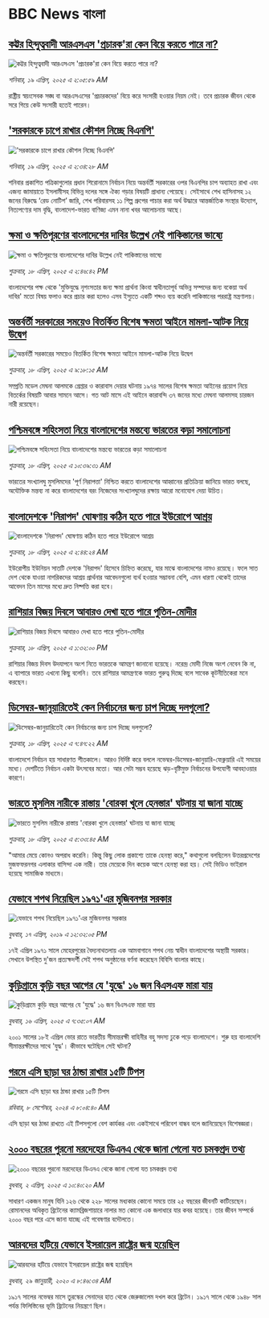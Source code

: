 # BBC News বাংলা## [কট্টর হিন্দুত্ববাদী আরএসএস 'প্রচারক'রা কেন বিয়ে করতে পারে না?](https://www.bbc.com/bengali/articles/cwyn5vj8l4vo?at_campaign=githubrss)![কট্টর হিন্দুত্ববাদী আরএসএস 'প্রচারক'রা কেন বিয়ে করতে পারে না?](https://ichef.bbci.co.uk/ace/standard/240/cpsprodpb/d166/live/0b107b00-1c56-11f0-8a1e-3ff815141b98.jpg)_শনিবার, ১৯ এপ্রিল, ২০২৫ এ ২:০৫:৫৯ AM_রাষ্ট্রীয় স্বয়ংসেবক সঙ্ঘ বা আরএসএসের 'প্রচারকদের' বিয়ে করে সংসারী হওয়ার নিয়ম নেই। তবে প্রচারক জীবন থেকে সরে গিয়ে কেউ সংসারী হতেই পারেন।## ['সরকারকে চাপে রাখার কৌশল নিচ্ছে বিএনপি'](https://www.bbc.com/bengali/articles/crld269p1lzo?at_campaign=githubrss)!['সরকারকে চাপে রাখার কৌশল নিচ্ছে বিএনপি'](https://ichef.bbci.co.uk/ace/standard/240/cpsprodpb/434a/live/8c261880-1cc4-11f0-82b3-ef9f7cdd6cc7.jpg)_শনিবার, ১৯ এপ্রিল, ২০২৫ এ ২:৩৪:২৮ AM_শনিবার প্রকাশিত পত্রিকাগুলোর প্রধান শিরোনামে নির্বাচন নিয়ে অন্তর্বর্তী সরকারের ওপর বিএনপির চাপ অব্যাহত রাখা এবং এজন্য জামায়াতে ইসলামীসহ বিভিন্ন দলের সঙ্গে ঐক্য গড়ার বিষয়টি প্রাধান্য পেয়েছে। সেইসাথে শেখ হাসিনাসহ ১২ জনের বিরুদ্ধে ‘রেড নোটিশ’ জারি, শেখ পরিবারসহ ১১ শিল্প গ্রুপের পাচার করা অর্থ উদ্ধারে আন্তর্জাতিক সংস্থার উদ্যোগ, নিত্যপণ্যের দাম বৃদ্ধি, বাংলাদেশ-ভারত বাণিজ্য এমন নানা খবর আলোচনায় আছে।## [ক্ষমা ও ক্ষতিপূরণের বাংলাদেশের দাবির উল্লেখ নেই পাকিস্তানের ভাষ্যে](https://www.bbc.com/bengali/articles/c1dr0zp57rdo?at_campaign=githubrss)![ক্ষমা ও ক্ষতিপূরণের বাংলাদেশের দাবির উল্লেখ নেই পাকিস্তানের ভাষ্যে](https://ichef.bbci.co.uk/ace/standard/240/cpsprodpb/d0c5/live/1b4972e0-1c5d-11f0-8a1e-3ff815141b98.jpg)_শুক্রবার, ১৮ এপ্রিল, ২০২৫ এ ২:৪৬:৪২ PM_বাংলাদেশের পক্ষ থেকে 'মুক্তিযুদ্ধে নৃশংসতার জন্য ক্ষমা প্রার্থনা কিংবা স্বাধীনতাপূর্ব অভিন্ন সম্পদের জন্য বকেয়া অর্থ দাবির' মতো বিষয় ফলাও করে প্রচার করা হলেও এসব ইস্যুতে একটি শব্দও ব্যয় করেনি পাকিস্তানের পররাষ্ট্র মন্ত্রণালয়।## [অন্তর্বর্তী সরকারের সময়েও বিতর্কিত বিশেষ ক্ষমতা আইনে মামলা-আটক নিয়ে উদ্বেগ](https://www.bbc.com/bengali/articles/czx1n569d44o?at_campaign=githubrss)![অন্তর্বর্তী সরকারের সময়েও বিতর্কিত বিশেষ ক্ষমতা আইনে মামলা-আটক নিয়ে উদ্বেগ](https://ichef.bbci.co.uk/ace/standard/240/cpsprodpb/e878/live/59e412d0-1bc2-11f0-a455-cf1d5f751d2f.jpg)_শুক্রবার, ১৮ এপ্রিল, ২০২৫ এ ৯:১৮:১৫ AM_সম্প্রতি মডেল মেঘনা আলমকে গ্রেপ্তার ও কারাবাস দেয়ার ঘটনায় ১৯৭৪ সালের বিশেষ ক্ষমতা আইনের প্রয়োগ নিয়ে বিতর্কের বিষয়টি আবার সামনে আসে। গত আট মাসে এই আইনে কারাবন্দি ৩৭ জনের মধ্যে মেঘনা আলমসহ চারজন নারী রয়েছেন।## [পশ্চিমবঙ্গে সহিংসতা নিয়ে বাংলাদেশের মন্তব্যে ভারতের কড়া সমালোচনা](https://www.bbc.com/bengali/articles/cy0ykvw5lkro?at_campaign=githubrss)![পশ্চিমবঙ্গে সহিংসতা নিয়ে বাংলাদেশের মন্তব্যে ভারতের কড়া সমালোচনা](https://ichef.bbci.co.uk/ace/standard/240/cpsprodpb/c4e4/live/4ff3f620-1c38-11f0-b1b3-7358f8d35a35.jpg)_শুক্রবার, ১৮ এপ্রিল, ২০২৫ এ ১০:৩৯:৩১ AM_ভারতের সংখ্যালঘু মুসলিমদের 'পূর্ণ নিরাপত্তা' নিশ্চিত করতে বাংলাদেশের আহ্বানের প্রতিক্রিয়া জানিয়ে ভারত বলছে, অযৌক্তিক মন্তব্য না করে বাংলাদেশের বরং নিজেদের সংখ্যালঘুদের রক্ষায় আরো মনোযোগ দেয়া উচিত।## [বাংলাদেশকে 'নিরাপদ' ঘোষণায় কঠিন হতে পারে ইউরোপে আশ্রয়](https://www.bbc.com/bengali/articles/cddemd7004mo?at_campaign=githubrss)![বাংলাদেশকে 'নিরাপদ' ঘোষণায় কঠিন হতে পারে ইউরোপে আশ্রয়](https://ichef.bbci.co.uk/ace/standard/240/cpsprodpb/46b2/live/6e9f6be0-1b84-11f0-8a1e-3ff815141b98.jpg)_শুক্রবার, ১৮ এপ্রিল, ২০২৫ এ ২:৪৪:২৪ AM_ইউরোপীয় ইউনিয়ন সাতটি দেশকে 'নিরাপদ' হিসেবে চিহ্নিত করেছে, যার মাঝে বাংলাদেশের নামও রয়েছে। ফলে সাত দেশ থেকে যাওয়া নাগরিকদের আশ্রয় প্রার্থনার আবেদনগুলো ব্যর্থ হওয়ার সম্ভাবনা বেশি, এমন ধারণা থেকেই তাদের আবেদন তিন মাসের মধ্যে দ্রুত নিষ্পত্তি করা হবে।## [রাশিয়ার বিজয় দিবসে আবারও দেখা হতে পারে পুতিন-মোদীর](https://www.bbc.com/bengali/articles/cp9177lylmzo?at_campaign=githubrss)![রাশিয়ার বিজয় দিবসে আবারও দেখা হতে পারে পুতিন-মোদীর](https://ichef.bbci.co.uk/ace/standard/240/cpsprodpb/88e3/live/b36878f0-1c5d-11f0-85b0-05a0ad4973b9.jpg)_শুক্রবার, ১৮ এপ্রিল, ২০২৫ এ ১:৩২:০০ PM_রাশিয়ার বিজয় দিবস উদযাপনে অংশ নিতে ভারতকে আমন্ত্রণ জানানো হয়েছে।  নরেন্দ্র মোদী নিজে অংশ নেবেন কি না, এ ব্যাপারে ভারত এখনো কিছু বলেনি। তবে রাশিয়ার আমন্ত্রণকে  ভারত গুরুত্ব দিচ্ছে বলে সাবেক কূটনীতিকেরা মনে করছেন।## [ডিসেম্বর-জানুয়ারিতেই কেন নির্বাচনের জন্য চাপ দিচ্ছে দলগুলো?](https://www.bbc.com/bengali/articles/cqj4wldelx0o?at_campaign=githubrss)![ডিসেম্বর-জানুয়ারিতেই কেন নির্বাচনের জন্য চাপ দিচ্ছে দলগুলো?](https://ichef.bbci.co.uk/ace/standard/240/cpsprodpb/3240/live/f8fd8ab0-1b98-11f0-b1b3-7358f8d35a35.jpg)_শুক্রবার, ১৮ এপ্রিল, ২০২৫ এ ৭:৪৭:২২ AM_বাংলাদেশে নির্বাচন হয় সাধারণত শীতকালে। আরও নির্দিষ্ট করে বললে নভেম্বর-ডিসেম্বর-জানুয়ারি-ফেব্রুয়ারি এই সময়ের মধ্যে। দেশটিতে নির্বাচন একটা উৎসবের মতো। আর সেটা সম্ভব হয়েছে ঝড়-বৃষ্টিমুক্ত নির্বাচনের উপযোগী আবহাওয়ার কারণে।## [ভারতে মুসলিম নারীকে রাস্তায় 'বোরকা খুলে হেনস্তার' ঘটনায় যা জানা যাচ্ছে](https://www.bbc.com/bengali/articles/cpvrlw9g09xo?at_campaign=githubrss)![ভারতে মুসলিম নারীকে রাস্তায় 'বোরকা খুলে হেনস্তার' ঘটনায় যা জানা যাচ্ছে](https://ichef.bbci.co.uk/ace/standard/240/cpsprodpb/35e7/live/6af00700-1b59-11f0-8a1e-3ff815141b98.jpg)_শুক্রবার, ১৮ এপ্রিল, ২০২৫ এ ৫:৩৩:৪৫ AM_"আমার মেয়ে কোনও অপরাধ করেনি। কিন্তু কিছু লোক প্রকাশ্যে তাকে হেনস্থা করে," কথাগুলো বলছিলেন উত্তরপ্রদেশের মুজফফরনগর এলাকার বাসিন্দা এক নারী। তার মেয়েকে দিন কয়েক আগে হেনস্থা করা হয়। সেই ভিডিও ভাইরাল হয়েছে সামাজিক মাধ্যমে।## [যেভাবে শপথ নিয়েছিল ১৯৭১'এর মুজিবনগর সরকার](https://www.bbc.com/bengali/news-47960466?at_campaign=githubrss)![যেভাবে শপথ নিয়েছিল ১৯৭১'এর মুজিবনগর সরকার](https://ichef.bbci.co.uk/ace/standard/240/cpsprodpb/A5EE/production/_106487424_23c53e95-3314-4bf2-8f8d-461c4a3eca3d.jpg)_বুধবার, ১৭ এপ্রিল, ২০১৯ এ ১২:৩২:০৫ PM_১৭ই এপ্রিল ১৯৭১ সালে মেহেরপুরের বৈদ্যনাথতলায় এক আমবাগানে শপথ নেয় স্বাধীন বাংলাদেশের অস্থায়ী সরকার। সেখানে উপস্থিত দু'জন প্রত্যক্ষদর্শী সেই শপথ অনুষ্ঠানের বর্ণনা করেছেন বিবিসি বাংলার কাছে।## [কুড়িগ্রামে কুড়ি বছর আগের যে 'যুদ্ধে' ১৬ জন বিএসএফ মারা যায়](https://www.bbc.com/bengali/articles/c4g7z0wjz00o?at_campaign=githubrss)![কুড়িগ্রামে কুড়ি বছর আগের যে 'যুদ্ধে' ১৬ জন বিএসএফ মারা যায়](https://ichef.bbci.co.uk/ace/standard/240/cpsprodpb/ea92/live/7b1901c0-1a8e-11f0-8a1e-3ff815141b98.jpg)_বুধবার, ১৬ এপ্রিল, ২০২৫ এ ৭:৩৫:০৭ AM_২০০১ সালের ১৮ই এপ্রিল ভোর রাতে ভারতীয় সীমান্তরক্ষী বাহিনীর বহু সদস্য ঢুকে পড়ে বাংলাদেশে। শুরু হয় বাংলাদেশি সীমান্তরক্ষীদের সাথে 'যুদ্ধ'। কীভাবে ঘটেছিল সেই ঘটনা?## [গরমে এসি ছাড়া ঘর ঠান্ডা রাখার ১৫টি টিপস](https://www.bbc.com/bengali/articles/c4n1n0n0re8o?at_campaign=githubrss)![গরমে এসি ছাড়া ঘর ঠান্ডা রাখার ১৫টি টিপস](https://ichef.bbci.co.uk/ace/standard/240/cpsprodpb/20df/live/4ff9c200-1359-11ef-99fd-a7e7c6acfe47.jpg)_রবিবার, ৮ সেপ্টেম্বর, ২০২৪ এ ৮:০৪:৪০ AM_এসি ছাড়া ঘর ঠান্ডা রাখতে এই টিপসগুলো বেশ কার্যকর এবং একইসাথে পরিবেশ বান্ধব বলে জানিয়েছেন বিশেষজ্ঞরা।## [২০০০ বছরের পুরনো মরদেহের ডিএনএ থেকে জানা গেলো যত চমকপ্রদ তথ্য](https://www.bbc.com/bengali/articles/cerlx12d9j1o?at_campaign=githubrss)![২০০০ বছরের পুরনো মরদেহের ডিএনএ থেকে জানা গেলো যত চমকপ্রদ তথ্য](https://ichef.bbci.co.uk/ace/standard/240/cpsprodpb/83e0/live/0f3687e0-a094-11ee-b9a7-c91b9dfa91e5.jpg)_বুধবার, ২ এপ্রিল, ২০২৫ এ ১০:৪০:২০ AM_সাধারণ একজন মানুষ যিনি ১২৬ থেকে ২২৮ সালের মধ্যকার কোনো সময়ে তার ২৫ বছরের জীবনটি কাটিয়েছেন। রোমানদের অধিকৃত ব্রিটেনের ক্যামব্রিজশায়ারে নালার মত কোনো এক জলাধারে যার কবর হয়েছে। তার জীবন সম্পর্কে ২০০০ বছর পরে এসে জানা যাচ্ছে এই গবেষণার বদৌলতে।## [আরবদের হটিয়ে যেভাবে ইসরায়েল রাষ্ট্রের জন্ম হয়েছিল](https://www.bbc.com/bengali/news-40351128?at_campaign=githubrss)![আরবদের হটিয়ে যেভাবে ইসরায়েল রাষ্ট্রের জন্ম হয়েছিল](https://ichef.bbci.co.uk/ace/standard/240/cpsprodpb/E823/production/_96572495_615c50f6-ef2a-4927-81d7-abe707054460.jpg)_বুধবার, ২৯ জানুয়ারী, ২০২০ এ ৮:৪৬:৩৪ AM_১৯১৭ সালের নভেম্বর মাসে তুরস্কের সেনাদের হাত থেকে জেরুজালেম দখল করে ব্রিটেন। ১৯১৭ সালে থেকে ১৯৪৮ সাল পর্যন্ত ফিলিস্তিনের ভূমি ব্রিটেনের নিয়ন্ত্রণে ছিল।